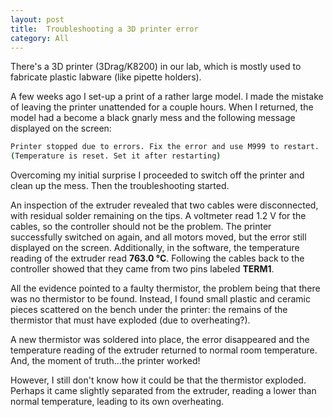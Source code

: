 ```yaml
---
layout: post
title:  Troubleshooting a 3D printer error
category: All 
---
```


There's a 3D printer (3Drag/K8200) in our lab, which is mostly used to fabricate plastic labware (like pipette holders).

A few weeks ago I set-up a print of a rather large model. I made the mistake of leaving the printer unattended for a couple hours. When I returned, the model had a become a black gnarly mess and the following message displayed on the screen:

```bash
Printer stopped due to errors. Fix the error and use M999 to restart.
(Temperature is reset. Set it after restarting)
```
Overcoming my initial surprise I proceeded to switch off the printer and clean up the mess. Then the troubleshooting started.

An inspection of the extruder revealed that two cables were disconnected, with residual solder remaining on the tips.  A voltmeter read 1.2 V for the cables, so the controller should not be the problem. The printer successfully switched on again, and all motors moved, but the error still displayed on the screen. Additionally, in the software, the temperature reading of the extruder read **763.0 &deg;C**. Following the cables back to the controller showed that they came from two pins labeled **TERM1**.

All the evidence pointed to a faulty thermistor, the problem being that there was no thermistor to be found. Instead, I found small plastic and ceramic pieces scattered on the bench under the printer: the remains of the thermistor that must have exploded (due to overheating?).

A new thermistor was soldered into place, the error disappeared and the temperature reading of the extruder returned to normal room temperature. And, the moment of truth…the printer worked!

However, I still don't know how it could be that the thermistor exploded. Perhaps it came slightly separated from the extruder, reading a lower than normal temperature, leading to its own overheating.